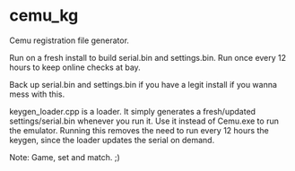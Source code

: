 # cemu_kg
Cemu registration file generator.

Run on a fresh install to build serial.bin and settings.bin.
Run once every 12 hours to keep online checks at bay.

Back up serial.bin and settings.bin if you have a legit install if you wanna mess with this.

keygen_loader.cpp is a loader. It simply generates a fresh/updated settings/serial.bin whenever you run it.
Use it instead of Cemu.exe to run the emulator. Running this removes the need to run every 12 hours the keygen,
since the loader updates the serial on demand. 





Note: Game, set and match. ;)
